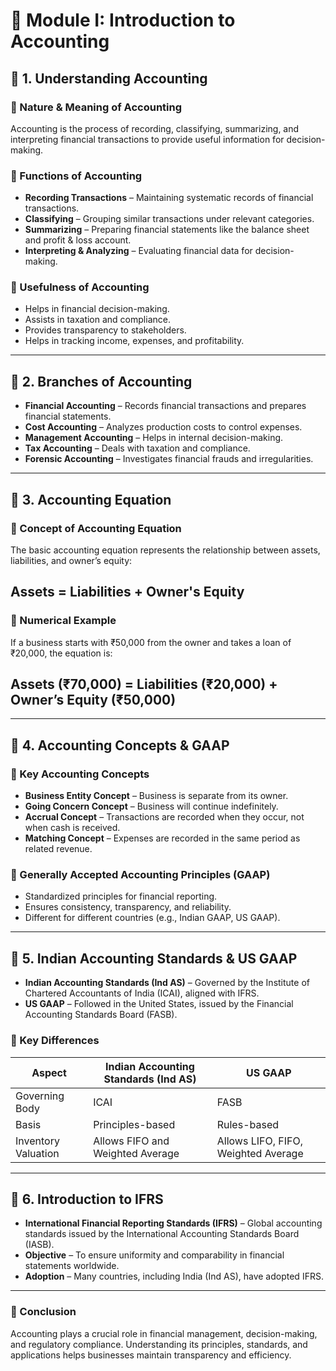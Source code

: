 # 📘 Module I: Introduction to Accounting  

## 📌 1. Understanding Accounting  
### 🔹 Nature & Meaning of Accounting  
Accounting is the process of recording, classifying, summarizing, and interpreting financial transactions to provide useful information for decision-making.  
                                            
### 🔹 Functions of Accounting  
- **Recording Transactions** – Maintaining systematic records of financial transactions.  
- **Classifying** – Grouping similar transactions under relevant categories.  
- **Summarizing** – Preparing financial statements like the balance sheet and profit & loss account.  
- **Interpreting & Analyzing** – Evaluating financial data for decision-making.  

### 🔹 Usefulness of Accounting  
- Helps in financial decision-making.  
- Assists in taxation and compliance.  
- Provides transparency to stakeholders.  
- Helps in tracking income, expenses, and profitability.  

---

## 📌 2. Branches of Accounting  
- **Financial Accounting** – Records financial transactions and prepares financial statements.  
- **Cost Accounting** – Analyzes production costs to control expenses.  
- **Management Accounting** – Helps in internal decision-making.  
- **Tax Accounting** – Deals with taxation and compliance.  
- **Forensic Accounting** – Investigates financial frauds and irregularities.  

---

## 📌 3. Accounting Equation  
### 🔹 Concept of Accounting Equation  
The basic accounting equation represents the relationship between assets, liabilities, and owner’s equity:  

## Assets = Liabilities + Owner's Equity

### 🔹 Numerical Example  
If a business starts with ₹50,000 from the owner and takes a loan of ₹20,000, the equation is:  

## Assets (₹70,000) = Liabilities (₹20,000) + Owner’s Equity (₹50,000)


---

## 📌 4. Accounting Concepts & GAAP  
### 🔹 Key Accounting Concepts  
- **Business Entity Concept** – Business is separate from its owner.  
- **Going Concern Concept** – Business will continue indefinitely.  
- **Accrual Concept** – Transactions are recorded when they occur, not when cash is received.  
- **Matching Concept** – Expenses are recorded in the same period as related revenue.  

### 🔹 Generally Accepted Accounting Principles (GAAP)  
- Standardized principles for financial reporting.  
- Ensures consistency, transparency, and reliability.  
- Different for different countries (e.g., Indian GAAP, US GAAP).  

---

## 📌 5. Indian Accounting Standards & US GAAP  
- **Indian Accounting Standards (Ind AS)** – Governed by the Institute of Chartered Accountants of India (ICAI), aligned with IFRS.  
- **US GAAP** – Followed in the United States, issued by the Financial Accounting Standards Board (FASB).  

### 🔹 Key Differences  
| Aspect         | Indian Accounting Standards (Ind AS) | US GAAP |
|--------------|--------------------------------|--------|
| Governing Body | ICAI | FASB |
| Basis | Principles-based | Rules-based |
| Inventory Valuation | Allows FIFO and Weighted Average | Allows LIFO, FIFO, Weighted Average |

---

## 📌 6. Introduction to IFRS  
- **International Financial Reporting Standards (IFRS)** – Global accounting standards issued by the International Accounting Standards Board (IASB).  
- **Objective** – To ensure uniformity and comparability in financial statements worldwide.  
- **Adoption** – Many countries, including India (Ind AS), have adopted IFRS.  

---

### 📌 Conclusion  
Accounting plays a crucial role in financial management, decision-making, and regulatory compliance. Understanding its principles, standards, and applications helps businesses maintain transparency and efficiency.
